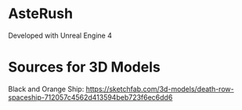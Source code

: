 # AsteRush

Developed with Unreal Engine 4

# Sources for 3D Models

Black and Orange Ship: https://sketchfab.com/3d-models/death-row-spaceship-712057c4562d413594beb723f6ec6dd6 
